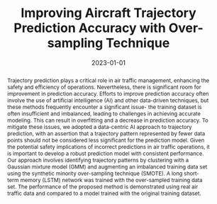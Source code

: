 ---
title: Improving Aircraft Trajectory Prediction Accuracy with Over-sampling Technique
authors:
- Seokbin Yoon
- Keumjin Lee
date: '2023-01-01'
publishDate: '2025-03-11T12:40:45.536989Z'
publication_types:
- paper-conference
publication: '*2023 IEEE/AIAA 42nd Digital Avionics Systems Conference (DASC)*'

abstract: Trajectory prediction plays a critical role in air traffic management, enhancing the safety and efficiency of operations. Nevertheless, there is significant room for improvement in prediction accuracy. Efforts to improve prediction accuracy often involve the use of artificial intelligence (AI) and other data-driven techniques, but these methods frequently encounter a significant issue- the training dataset is often insufficient and imbalanced, leading to challenges in achieving accurate modeling. This can result in overfitting and a decrease in prediction accuracy. To mitigate these issues, we adopted a data-centric AI approach to trajectory prediction, with an assertion that a trajectory pattern represented by fewer data points should not be considered less significant for the prediction model. Given the potential safety implications of incorrect predictions in air traffic operations, it is important to develop a robust prediction model with consistent performance. Our approach involves identifying trajectory patterns by clustering with a Gaussian mixture model (GMM) and augmenting an imbalanced training data set using the synthetic minority over-sampling technique (SMOTE). A long short-term memory (LSTM) network was trained with the over-sampled training data set. The performance of the proposed method is demonstrated using real air traffic data and compared to a model trained with the original training dataset.
# Summary. An optional shortened abstract.
summary:

tags:
  - Aircraft Trajectory Dataset Augmentation
  - Long Short-Term Memory
---